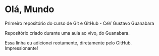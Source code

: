 # Olá, Mundo
 Primeiro repositório do curso de Git e GitHub - CeV Gustavo Guanabara

Repositório criado durante uma aula ao vivo, do Guanabara.

Essa linha eu adicionei reotamente, diretamente pelo GitHub. Impressionante!

